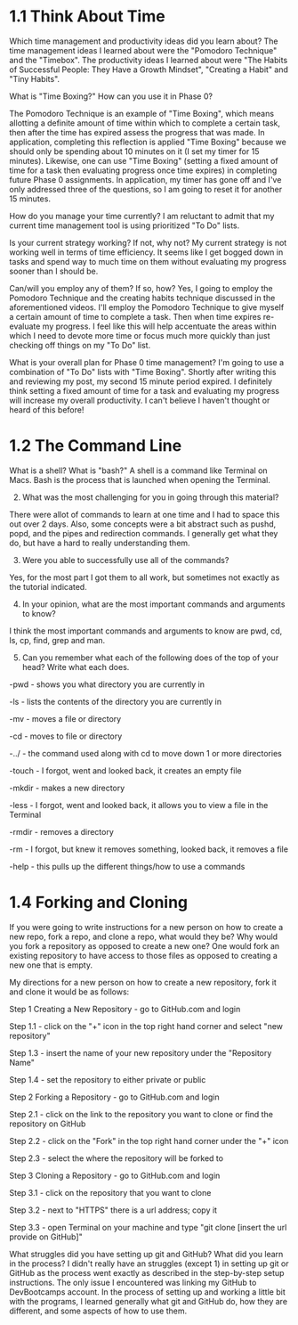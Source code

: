 # 1.1 Think About Time
Which time management and productivity ideas did you learn about?
The time management ideas I learned about were the "Pomodoro Technique" and the "Timebox". The productivity ideas I learned about were "The Habits of Successful People: They Have a Growth Mindset", "Creating a Habit" and "Tiny Habits".

What is "Time Boxing?" How can you use it in Phase 0?


The Pomodoro Technique is an example of "Time Boxing", which means allotting a definite amount of time within which to complete a certain task, then after the time has expired assess the progress that was made. In application, completing this reflection is applied "Time Boxing" because we should only be spending about 10 minutes on it (I set my timer for 15 minutes). Likewise, one can use "Time Boxing" (setting a fixed amount of time for a task then evaluating progress once time expires) in completing future Phase 0 assignments. In application, my timer has gone off and I've only addressed three of the questions, so I am going to reset it for another 15 minutes.

How do you manage your time currently?
I am reluctant to admit that my current time management tool is using prioritized "To Do" lists.

Is your current strategy working? If not, why not?
My current strategy is not working well in terms of time efficiency.  It seems like I get bogged down in tasks and spend way to much time on them without evaluating my progress sooner than I should be.

Can/will you employ any of them? If so, how?
Yes, I going to employ the Pomodoro Technique and the creating habits technique discussed in the aforementioned videos. I'll employ the Pomodoro Technique to give myself a certain amount of time to complete a task.  Then when time expires re-evaluate my progress.  I feel like this will help accentuate the areas within which I need to devote more time or focus much more quickly than just checking off things on my "To Do" list.

What is your overall plan for Phase 0 time management?
I'm going to use a combination of "To Do" lists with "Time Boxing". Shortly after writing this and reviewing my post, my second 15 minute period expired. I definitely think setting a fixed amount of time for a task and evaluating my progress will increase my overall productivity. I can't believe I haven't thought or heard of this before!

# 1.2 The Command Line

What is a shell? What is "bash?"
A shell is a command like Terminal on Macs. Bash is the process that is launched when opening  the Terminal.

2. What was the most challenging for you in going through this material?

There were allot of commands to learn at one time and I had to space this out over 2 days. Also, some concepts were a bit abstract such as pushd, popd, and the pipes and redirection commands.  I generally get what they do, but have a hard to really understanding them.

3. Were you able to successfully use all of the commands?

Yes, for the most part I got them to all work, but sometimes not exactly as the tutorial indicated.

4. In your opinion, what are the most important commands and arguments to know?

I think the most important commands and arguments to know are pwd, cd, ls, cp, find, grep and man.

5. Can you remember what each of the following does of the top of your head? Write what each does.

-pwd - shows you what directory you are currently in

-ls - lists the contents of the directory you are currently in

-mv - moves a file or directory

-cd - moves to file or directory

-../ - the command used along with cd to move down 1 or more directories

-touch - I forgot, went and looked back, it creates an empty file

-mkdir - makes a new directory

-less - I forgot, went and looked back, it allows you to view a file in the Terminal

-rmdir - removes a directory

-rm - I forgot, but knew it removes something, looked back, it removes a file

-help - this pulls up the different things/how to use a commands

# 1.4 Forking and Cloning

If you were going to write instructions for a new person on how to create a new repo, fork a repo, and clone a repo, what would they be? Why would you fork a repository as opposed to create a new one?
One would fork an existing repository to have access to those files as opposed to creating a new one that is empty.

My directions for a new person on how to create a new repository, fork it and clone it would be as follows:

Step 1 Creating a New Repository - go to GitHub.com and login

Step 1.1 - click on the "+" icon in the top right hand corner and select "new repository"

Step 1.3 - insert the name of your new repository under the "Repository Name"

Step 1.4 - set the repository to either private or public

Step 2 Forking a Repository - go to GitHub.com and login

Step 2.1 - click on the link to the repository you want to clone or find the repository on GitHub

Step 2.2 - click on the "Fork" in the top right hand corner under the "+" icon

Step 2.3 - select the where the repository will be forked to

Step 3 Cloning a Repository - go to GitHub.com and login

Step 3.1 - click on the repository that you want to clone

Step 3.2 - next to "HTTPS" there is a url address; copy it

Step 3.3 - open Terminal on your machine and type "git clone [insert the url provide on GitHub]"

What struggles did you have setting up git and GitHub? What did you learn in the process?
I didn't really have an struggles (except 1) in setting up git or GitHub as the process went exactly as described in the step-by-step setup instructions. The only issue I encountered was linking my GitHub to DevBootcamps account. In the process of setting up and working a little bit with the programs, I learned generally what git and GitHub do, how they are different, and some aspects of how to use them.